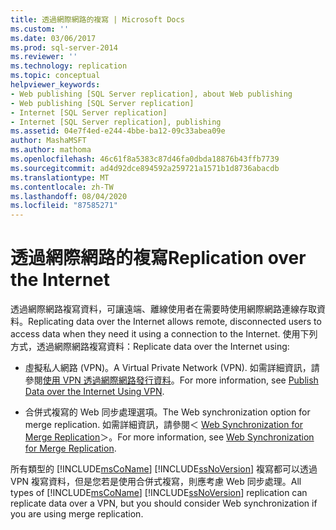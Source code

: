 ```yaml
---
title: 透過網際網路的複寫 | Microsoft Docs
ms.custom: ''
ms.date: 03/06/2017
ms.prod: sql-server-2014
ms.reviewer: ''
ms.technology: replication
ms.topic: conceptual
helpviewer_keywords:
- Web publishing [SQL Server replication], about Web publishing
- Web publishing [SQL Server replication]
- Internet [SQL Server replication]
- Internet [SQL Server replication], publishing
ms.assetid: 04e7f4ed-e244-4bbe-ba12-09c33abea09e
author: MashaMSFT
ms.author: mathoma
ms.openlocfilehash: 46c61f8a5383c87d46fa0dbda18876b43ffb7739
ms.sourcegitcommit: ad4d92dce894592a259721a1571b1d8736abacdb
ms.translationtype: MT
ms.contentlocale: zh-TW
ms.lasthandoff: 08/04/2020
ms.locfileid: "87585271"
---
```

# <a name="replication-over-the-internet"></a><span data-ttu-id="d71d8-102">透過網際網路的複寫</span><span class="sxs-lookup"><span data-stu-id="d71d8-102">Replication over the Internet</span></span>
  <span data-ttu-id="d71d8-103">透過網際網路複寫資料，可讓遠端、離線使用者在需要時使用網際網路連線存取資料。</span><span class="sxs-lookup"><span data-stu-id="d71d8-103">Replicating data over the Internet allows remote, disconnected users to access data when they need it using a connection to the Internet.</span></span> <span data-ttu-id="d71d8-104">使用下列方式，透過網際網路複寫資料：</span><span class="sxs-lookup"><span data-stu-id="d71d8-104">Replicate data over the Internet using:</span></span>  
  
-   <span data-ttu-id="d71d8-105">虛擬私人網路 (VPN)。</span><span class="sxs-lookup"><span data-stu-id="d71d8-105">A Virtual Private Network (VPN).</span></span> <span data-ttu-id="d71d8-106">如需詳細資訊，請參閱[使用 VPN 透過網際網路發行資料](publish-data-over-the-internet-using-vpn.md)。</span><span class="sxs-lookup"><span data-stu-id="d71d8-106">For more information, see [Publish Data over the Internet Using VPN](publish-data-over-the-internet-using-vpn.md).</span></span>  
  
-   <span data-ttu-id="d71d8-107">合併式複寫的 Web 同步處理選項。</span><span class="sxs-lookup"><span data-stu-id="d71d8-107">The Web synchronization option for merge replication.</span></span> <span data-ttu-id="d71d8-108">如需詳細資訊，請參閱＜ [Web Synchronization for Merge Replication](web-synchronization-for-merge-replication.md)＞。</span><span class="sxs-lookup"><span data-stu-id="d71d8-108">For more information, see [Web Synchronization for Merge Replication](web-synchronization-for-merge-replication.md).</span></span>  
  
 <span data-ttu-id="d71d8-109">所有類型的 [!INCLUDE[msCoName](../../includes/msconame-md.md)] [!INCLUDE[ssNoVersion](../../includes/ssnoversion-md.md)] 複寫都可以透過 VPN 複寫資料，但是您若是使用合併式複寫，則應考慮 Web 同步處理。</span><span class="sxs-lookup"><span data-stu-id="d71d8-109">All types of [!INCLUDE[msCoName](../../includes/msconame-md.md)] [!INCLUDE[ssNoVersion](../../includes/ssnoversion-md.md)] replication can replicate data over a VPN, but you should consider Web synchronization if you are using merge replication.</span></span>  
  
  
